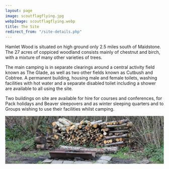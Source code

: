 ```yaml
---
layout: page
image: scoutflagflying.jpg
webpImage: scoutflagflying.webp
title: The Site
redirect_from: "/site-details.php"
---
```


Hamlet Wood is situated on high ground only 2.5 miles south of Maidstone. The 27 acres of coppiced woodland consists mainly of chestnut and birch, with a mixture of many other varieties of trees.

The main camping is in separate clearings around a central activity field known as The Glade, as well as two other fields known as Cutbush and Cobtree. A permanent building, housing male and female toilets, washing facilities with hot water and a separate disabled toilet including a shower are available to all using the site.

Two buildings on site are available for hire for courses and conferences, for Pack holidays and Beaver sleepovers and as winter sleeping quarters and to Groups wishing to use their facilities whilst camping.

<picture class="secondaryImage">
    <source type="image/webp" srcset="/images/sitelogsfire.webp" >
    <source type="image/jpeg" srcset="/images/sitelogsfire.jpg">
    <img src="/images/sitelogsfire.jpg"/>
</picture>
